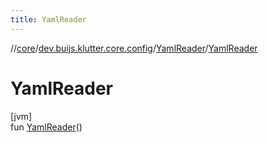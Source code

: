 ```yaml
---
title: YamlReader
---
```

//[core](../../../index.html)/[dev.buijs.klutter.core.config](../index.html)/[YamlReader](index.html)/[YamlReader](-yaml-reader.html)



# YamlReader



[jvm]\
fun [YamlReader](-yaml-reader.html)()





